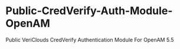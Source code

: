 # Public-CredVerify-Auth-Module-OpenAM
Public VeriClouds CredVerify Authentication Module For OpenAM 5.5
